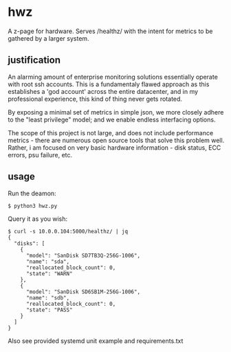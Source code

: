 # hwz

A z-page for hardware.  Serves /healthz/ with the intent for metrics to be gathered by a larger system.

## justification

An alarming amount of enterprise monitoring solutions essentially operate with root ssh accounts.  This is a fundamentaly flawed approach as this establishes a 'god account' across the entire datacenter, and in my professional experience, this kind of thing never gets rotated.

By exposing a minimal set of metrics in simple json, we more closely adhere to the "least privilege" model; and we enable endless interfacing options.

The scope of this project is not large, and does not include performance metrics - there are numerous open source tools that solve this problem well.  Rather, i am focused on very basic hardware information - disk status, ECC errors, psu failure, etc.

## usage

Run the deamon:

```
$ python3 hwz.py
```

Query it as you wish:

```
$ curl -s 10.0.0.104:5000/healthz/ | jq
{
  "disks": [
    {
      "model": "SanDisk SD7TB3Q-256G-1006",
      "name": "sda",
      "reallocated_block_count": 0,
      "state": "WARN"
    },
    {
      "model": "SanDisk SD6SB1M-256G-1006",
      "name": "sdb",
      "reallocated_block_count": 0,
      "state": "PASS"
    }
  ]
}
```

Also see provided systemd unit example and requirements.txt
